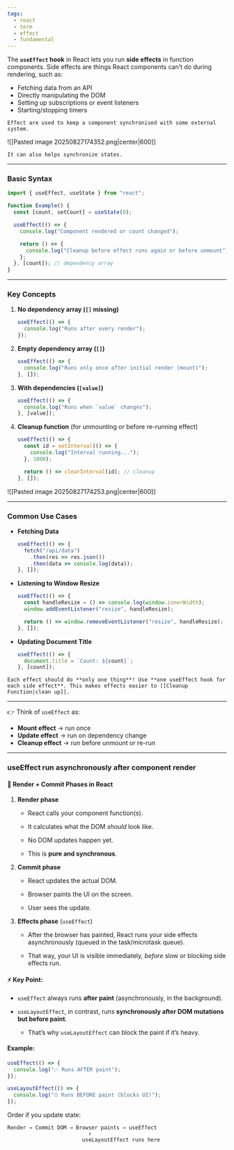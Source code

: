 ```yaml
---
tags:
  - react
  - term
  - effect
  - fundamental
---
```


The **`useEffect` hook** in React lets you run **side effects** in function components. Side effects are things React components can’t do during rendering, such as:

- Fetching data from an API
- Directly manipulating the DOM
- Setting up subscriptions or event listeners
- Starting/stopping timers

```ad-note
Effect are used to keep a component synchronised with some external system.
```
![[Pasted image 20250827174352.png|center|600]]

```ad-tip
It can also helps synchronize states.
```

---

### Basic Syntax

```jsx
import { useEffect, useState } from "react";

function Example() {
  const [count, setCount] = useState(0);

  useEffect(() => {
    console.log("Component rendered or count changed");

    return () => {
      console.log("Cleanup before effect runs again or before unmount");
    };
  }, [count]); // dependency array
}
```

---

### Key Concepts

1. **No dependency array (`[]` missing)**
    
    ```jsx
    useEffect(() => {
      console.log("Runs after every render");
    });
    ```
    
2. **Empty dependency array (`[]`)**
    
    ```jsx
    useEffect(() => {
      console.log("Runs only once after initial render (mount)");
    }, []);
    ```
    
3. **With dependencies (`[value]`)**
    
    ```jsx
    useEffect(() => {
      console.log("Runs when `value` changes");
    }, [value]);
    ```
    
4. **Cleanup function** (for unmounting or before re-running effect)
    
    ```jsx
    useEffect(() => {
      const id = setInterval(() => {
        console.log("Interval running...");
      }, 1000);
    
      return () => clearInterval(id); // cleanup
    }, []);
    ```

![[Pasted image 20250827174253.png|center|600]]

---

### Common Use Cases

- **Fetching Data**
    
    ```jsx
    useEffect(() => {
      fetch("/api/data")
        .then(res => res.json())
        .then(data => console.log(data));
    }, []);
    ```
    
- **Listening to Window Resize**
    
    ```jsx
    useEffect(() => {
      const handleResize = () => console.log(window.innerWidth);
      window.addEventListener("resize", handleResize);
    
      return () => window.removeEventListener("resize", handleResize);
    }, []);
    ```
    
- **Updating Document Title**
    
    ```jsx
    useEffect(() => {
      document.title = `Count: ${count}`;
    }, [count]);
    ```
    

```ad-important
Each effect should do **only one thing**! Use **one useEffect hook for each side effect**. This makes effects easier to [[Cleanup Function|clean up]].
```

---

👉 Think of `useEffect` as:

- **Mount effect** → run once
- **Update effect** → run on dependency change
- **Cleanup effect** → run before unmount or re-run

---

### useEffect run asynchronously after component render

#### 🔄 Render + Commit Phases in React

1. **Render phase**
    
    - React calls your component function(s).
        
    - It calculates what the DOM _should_ look like.
        
    - No DOM updates happen yet.
        
    - This is **pure and synchronous**.
        
2. **Commit phase**
    
    - React updates the actual DOM.
        
    - Browser paints the UI on the screen.
        
    - User sees the update.
        
3. **Effects phase** (`useEffect`)
    
    - After the browser has painted, React runs your side effects asynchronously (queued in the task/microtask queue).
        
    - That way, your UI is visible immediately, _before_ slow or blocking side effects run.
        

#### ⚡ Key Point:

- `useEffect` always runs **after paint** (asynchronously, in the background).
    
- `useLayoutEffect`, in contrast, runs **synchronously after DOM mutations but before paint**.
    
    - That’s why `useLayoutEffect` can block the paint if it’s heavy.
        

#### Example:

```jsx
useEffect(() => {
  console.log("✅ Runs AFTER paint");
});

useLayoutEffect(() => {
  console.log("⏱ Runs BEFORE paint (blocks UI)");
});
```

Order if you update state:

```
Render → Commit DOM → Browser paints → useEffect
                          ↑
                        useLayoutEffect runs here
```
